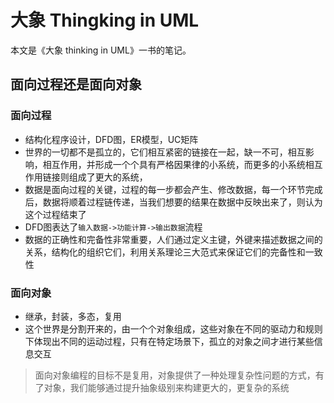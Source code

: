 # 大象 Thingking in UML

本文是《大象 thinking in UML》一书的笔记。

## 面向过程还是面向对象

### 面向过程

- 结构化程序设计，DFD图，ER模型，UC矩阵
- 世界的一切都不是孤立的，它们相互紧密的链接在一起，缺一不可，相互影响，相互作用，并形成一个个具有严格因果律的小系统，而更多的小系统相互作用链接则组成了更大的系统，
- 数据是面向过程的关键，过程的每一步都会产生、修改数据，每一个环节完成后，数据将顺着过程链传递，当我们想要的结果在数据中反映出来了，则认为这个过程结束了
- DFD图表达了`输入数据->功能计算->输出数据`流程
- 数据的正确性和完备性非常重要，人们通过定义主键，外键来描述数据之间的关系，结构化的组织它们，利用关系理论三大范式来保证它们的完备性和一致性

### 面向对象

- 继承，封装，多态，复用
- 这个世界是分割开来的，由一个个对象组成，这些对象在不同的驱动力和规则下体现出不同的运动过程，只有在特定场景下，孤立的对象之间才进行某些信息交互

> 面向对象编程的目标不是复用，对象提供了一种处理复杂性问题的方式，有了对象，我们能够通过提升抽象级别来构建更大的，更复杂的系统